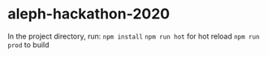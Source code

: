 # aleph-hackathon-2020

In the project directory, run:
`npm install`
`npm run hot` for hot reload
`npm run prod` to build